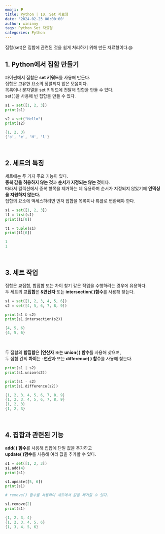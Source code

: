 ```yaml
---
emoji: 𝐏
title: Python | 10. Set 자료형
date: '2024-02-23 00:00:00'
author: xininny
tags: Python Set 자료형
categories: Python
---
```


집합(set)은 집합에 관련된 것을 쉽게 처리하기 위해 만든 자료형이다.@

## 1. Python에서 집합 만들기

파이썬에서 집합은 **set 키워드**를 사용해 만든다.  
집합은 고유한 요소의 정렬되지 않은 모음이다.  
목록이나 문자열을 set 키워드에 전달해 집합을 만들 수 있다.  
set( )을 사용해 빈 집합을 만들 수 있다.

```python
s1 = set([1, 2, 3])
print(s1)

s2 = set("Hello")
print(s2)
```

```powershell
{1, 2, 3}
{'o', 'e', 'H', 'l'}
```

<br>

## 2. 세트의 특징

세트에는 두 가지 주요 기능이 있다.  
**중복 값을 허용하지 않는 것**과 **순서가 지정되는 않는 것**이다.  
따라서 컬렉션에서 중복 항목을 제거하는 데 유용하며 순서가 지정되지 않았기에 **인덱싱을 지원하지 않는다.**  
집합의 요소에 액세스하려면 먼저 집합을 목록이나 튜플로 변환해야 한다.

```python
s1 = set([1, 2, 3])
l1 = list(s1)
print(l1[0])

t1 = tuple(s1)
print(t1[0])
```

```powershell
1
1
```

<br>

## 3. 세트 작업

집합은 교집합, 합집합 또는 차이 찾기 같은 작업을 수행하려는 경우에 유용하다.  
두 세트의 **교집합**은 **&연산자** 또는 **intersection( )함수**를 사용해 찾는다.

```python
s1 = set([1, 2, 3, 4, 5, 6])
s2 = set([4, 5, 6, 7, 8, 9])

print(s1 & s2)
print(s1.intersection(s2))
```

```powershell
{4, 5, 6}
{4, 5, 6}
```

<br>

두 집합의 **합집합**은 **|연산자** 또는 **union( ) 함수**를 사용해 찾으며,  
두 집합 간의 **차이**는 **-연산자** 또는 **difference( ) 함수**를 사용해 찾는다.

```python
print(s1 | s2)
print(s1.union(s2))

print(s1 - s2)
print(s1.difference(s2))
```

```powershell
{1, 2, 3, 4, 5, 6, 7, 8, 9}
{1, 2, 3, 4, 5, 6, 7, 8, 9}
{1, 2, 3}
{1, 2, 3}
```

<br>

## 4. 집합과 관련된 기능

**add( ) 함수**를 사용해 집합에 단일 값을 추가하고  
**update( )함수**를 사용해 여러 값을 추가할 수 있다.

```python
s1 = set([1, 2, 3])
s1.add(4)
print(s1)

s1.update([5, 6])
print(s1)

# remove() 함수를 사용하여 세트에서 값을 제거할 수 있다.

s1.remove(2)
print(s1)
```

```powershell
{1, 2, 3, 4}
{1, 2, 3, 4, 5, 6}
{1, 3, 4, 5, 6}
```
